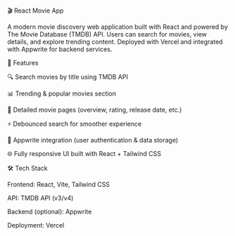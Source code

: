 🎬 React Movie App

A modern movie discovery web application built with React and powered by The Movie Database (TMDB)
 API.
Users can search for movies, view details, and explore trending content. Deployed with Vercel and integrated with Appwrite for backend services.



🚀 Features

🔍 Search movies by title using TMDB API

📊 Trending & popular movies section

🎥 Detailed movie pages (overview, rating, release date, etc.)

⚡ Debounced search for smoother experience

🔐 Appwrite integration (user authentication & data storage)

🌐 Fully responsive UI built with React + Tailwind CSS




🛠️ Tech Stack

Frontend: React, Vite, Tailwind CSS

API: TMDB API (v3/v4)

Backend (optional): Appwrite

Deployment: Vercel
